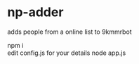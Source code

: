 # np-adder
adds people from a online list to 9kmmrbot

npm i  
edit config.js for your details
node app.js
